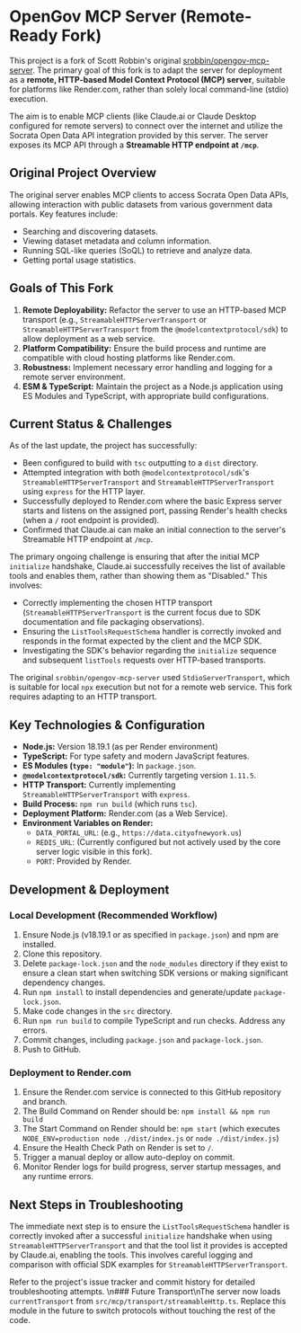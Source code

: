 # OpenGov MCP Server (Remote-Ready Fork)

This project is a fork of Scott Robbin's original [srobbin/opengov-mcp-server](https://github.com/srobbin/opengov-mcp-server). The primary goal of this fork is to adapt the server for deployment as a **remote, HTTP-based Model Context Protocol (MCP) server**, suitable for platforms like Render.com, rather than solely local command-line (stdio) execution.

The aim is to enable MCP clients (like Claude.ai or Claude Desktop configured for remote servers) to connect over the internet and utilize the Socrata Open Data API integration provided by this server. The server exposes its MCP API through a **Streamable HTTP endpoint at `/mcp`**.

## Original Project Overview

The original server enables MCP clients to access Socrata Open Data APIs, allowing interaction with public datasets from various government data portals. Key features include:

*   Searching and discovering datasets.
*   Viewing dataset metadata and column information.
*   Running SQL-like queries (SoQL) to retrieve and analyze data.
*   Getting portal usage statistics.

## Goals of This Fork

1.  **Remote Deployability:** Refactor the server to use an HTTP-based MCP transport (e.g., `StreamableHTTPServerTransport` or `StreamableHTTPServerTransport` from the `@modelcontextprotocol/sdk`) to allow deployment as a web service.
2.  **Platform Compatibility:** Ensure the build process and runtime are compatible with cloud hosting platforms like Render.com.
3.  **Robustness:** Implement necessary error handling and logging for a remote server environment.
4.  **ESM & TypeScript:** Maintain the project as a Node.js application using ES Modules and TypeScript, with appropriate build configurations.

## Current Status & Challenges

As of the last update, the project has successfully:
*   Been configured to build with `tsc` outputting to a `dist` directory.
*   Attempted integration with both `@modelcontextprotocol/sdk`'s `StreamableHTTPServerTransport` and `StreamableHTTPServerTransport` using `express` for the HTTP layer.
*   Successfully deployed to Render.com where the basic Express server starts and listens on the assigned port, passing Render's health checks (when a `/` root endpoint is provided).
*   Confirmed that Claude.ai can make an initial connection to the server's Streamable HTTP endpoint at `/mcp`.

The primary ongoing challenge is ensuring that after the initial MCP `initialize` handshake, Claude.ai successfully receives the list of available tools and enables them, rather than showing them as "Disabled." This involves:
*   Correctly implementing the chosen HTTP transport (`StreamableHTTPServerTransport` is the current focus due to SDK documentation and file packaging observations).
*   Ensuring the `ListToolsRequestSchema` handler is correctly invoked and responds in the format expected by the client and the MCP SDK.
*   Investigating the SDK's behavior regarding the `initialize` sequence and subsequent `listTools` requests over HTTP-based transports.

The original `srobbin/opengov-mcp-server` used `StdioServerTransport`, which is suitable for local `npx` execution but not for a remote web service. This fork requires adapting to an HTTP transport.

## Key Technologies & Configuration

*   **Node.js:** Version 18.19.1 (as per Render environment)
*   **TypeScript:** For type safety and modern JavaScript features.
*   **ES Modules (`type: "module"`):** In `package.json`.
*   **`@modelcontextprotocol/sdk`:** Currently targeting version `1.11.5`.
*   **HTTP Transport:** Currently implementing `StreamableHTTPServerTransport` with `express`.
*   **Build Process:** `npm run build` (which runs `tsc`).
*   **Deployment Platform:** Render.com (as a Web Service).
*   **Environment Variables on Render:**
    *   `DATA_PORTAL_URL`: (e.g., `https://data.cityofnewyork.us`)
    *   `REDIS_URL`: (Currently configured but not actively used by the core server logic visible in this fork).
    *   `PORT`: Provided by Render.

## Development & Deployment

### Local Development (Recommended Workflow)

1.  Ensure Node.js (v18.19.1 or as specified in `package.json`) and npm are installed.
2.  Clone this repository.
3.  Delete `package-lock.json` and the `node_modules` directory if they exist to ensure a clean start when switching SDK versions or making significant dependency changes.
4.  Run `npm install` to install dependencies and generate/update `package-lock.json`.
5.  Make code changes in the `src` directory.
6.  Run `npm run build` to compile TypeScript and run checks. Address any errors.
7.  Commit changes, including `package.json` and `package-lock.json`.
8.  Push to GitHub.

### Deployment to Render.com

1.  Ensure the Render.com service is connected to this GitHub repository and branch.
2.  The Build Command on Render should be: `npm install && npm run build`
3.  The Start Command on Render should be: `npm start` (which executes `NODE_ENV=production node ./dist/index.js` or `node ./dist/index.js`)
4.  Ensure the Health Check Path on Render is set to `/`.
5.  Trigger a manual deploy or allow auto-deploy on commit.
6.  Monitor Render logs for build progress, server startup messages, and any runtime errors.

## Next Steps in Troubleshooting

The immediate next step is to ensure the `ListToolsRequestSchema` handler is correctly invoked after a successful `initialize` handshake when using `StreamableHTTPServerTransport` and that the tool list it provides is accepted by Claude.ai, enabling the tools. This involves careful logging and comparison with official SDK examples for `StreamableHTTPServerTransport`.

Refer to the project's issue tracker and commit history for detailed troubleshooting attempts.
\n### Future Transport\nThe server now loads `currentTransport` from `src/mcp/transport/streamableHttp.ts`. Replace this module in the future to switch protocols without touching the rest of the code.
